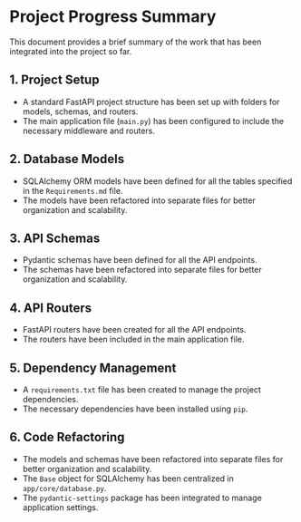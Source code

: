 # Project Progress Summary

This document provides a brief summary of the work that has been integrated into the project so far.

## 1. Project Setup

- A standard FastAPI project structure has been set up with folders for models, schemas, and routers.
- The main application file (`main.py`) has been configured to include the necessary middleware and routers.

## 2. Database Models

- SQLAlchemy ORM models have been defined for all the tables specified in the `Requirements.md` file.
- The models have been refactored into separate files for better organization and scalability.

## 3. API Schemas

- Pydantic schemas have been defined for all the API endpoints.
- The schemas have been refactored into separate files for better organization and scalability.

## 4. API Routers

- FastAPI routers have been created for all the API endpoints.
- The routers have been included in the main application file.

## 5. Dependency Management

- A `requirements.txt` file has been created to manage the project dependencies.
- The necessary dependencies have been installed using `pip`.

## 6. Code Refactoring

- The models and schemas have been refactored into separate files for better organization and scalability.
- The `Base` object for SQLAlchemy has been centralized in `app/core/database.py`.
- The `pydantic-settings` package has been integrated to manage application settings.
